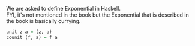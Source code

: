 We are asked to define Exponential in Haskell.  
FYI, it's not mentioned in the book but the Exponential that is described in the book is basically currying.  

```haskell
unit z a = (z, a)
counit (f, a) = f a
```